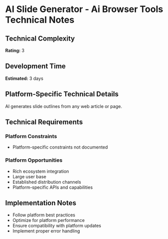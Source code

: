 # AI Slide Generator - Ai Browser Tools Technical Notes

## Technical Complexity
**Rating:** 3

## Development Time
**Estimated:** 3 days

## Platform-Specific Technical Details
AI generates slide outlines from any web article or page.

## Technical Requirements

### Platform Constraints
- Platform-specific constraints not documented

### Platform Opportunities
- Rich ecosystem integration
- Large user base
- Established distribution channels
- Platform-specific APIs and capabilities

## Implementation Notes
- Follow platform best practices
- Optimize for platform performance
- Ensure compatibility with platform updates
- Implement proper error handling
